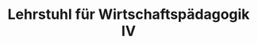 ---
title: "Lehrstuhl für Wirtschaftspädagogik IV"
url: /mannheim/lehrstuhl-fuer-wirtschaftspaedagogik-iv/
shop: Leerstehend
---